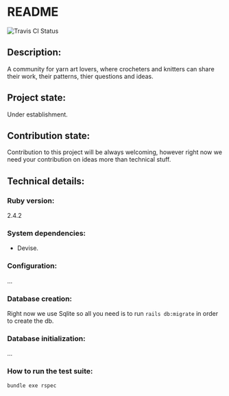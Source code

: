 # README
![Travis CI Status](https://travis-ci.com/EhsanZ/yart.svg?branch=master)
## Description:
A community for yarn art lovers, where crocheters and knitters can share their work, their patterns, thier questions and ideas.

## Project state:
Under establishment.

## Contribution state:
Contribution to this project will be always welcoming, however right now we need your contribution on ideas more than technical stuff.

## Technical details:

### Ruby version:
2.4.2

### System dependencies:
* Devise.

### Configuration:
...

### Database creation:
Right now we use Sqlite so all you need is to run `rails db:migrate` in order to create the db.

### Database initialization:
...

### How to run the test suite:
`bundle exe rspec`
